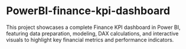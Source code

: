 # PowerBI-finance-kpi-dashboard
This project showcases a complete Finance KPI dashboard in Power BI, featuring data preparation, modeling, DAX calculations, and interactive visuals to highlight key financial metrics and performance indicators.
